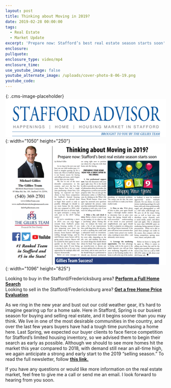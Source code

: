 ```yaml
---
layout: post
title: Thinking about Moving in 2019?
date: 2019-02-28 00:00:00
tags:
  - Real Estate
  - Market Update
excerpt: 'Prepare now: Stafford’s best real estate season starts soon'
enclosure:
pullquote:
enclosure_type: video/mp4
enclosure_time:
use_youtube_image: false
youtube_alternate_image: /uploads/cover-photo-8-06-19.png
youtube_code:
---
```


![](data:image/png;base64,iVBORw0KGgoAAAANSUhEUgAAAAEAAAABCAYAAAAfFcSJAAAADUlEQVQYV2P4////fwAJ+wP9BUNFygAAAABJRU5ErkJggg==){: .cms-image-placeholder}![](/uploads/webp-net-resizeimage-4.png){: width="1050" height="250"}![](/uploads/8-06-19-screenshot.png){: width="1096" height="825"}

Looking to buy in the Stafford/Fredericksburg area? <u><strong><a target="_blank" href="https://www.staffordfredericksburghomesearch.com/search/">Perform a Full Home Search</a></strong></u><br>Looking to sell in the Stafford/Fredericksburg area? <u><strong><a target="_blank" href="https://www.staffordfredericksburghomesearch.com/homevalue/StaffordVA">Get a free Home Price Evaluation</a></strong></u>

As we ring in the new year and bust out our cold weather gear, it’s hard to imagine gearing up for a home sale. Here in Stafford, Spring is our busiest season for buying and selling real estate, and it begins sooner than you may think. We live in one of the most desirable communities in the country, and over the last few years buyers have had a tough time purchasing a home here. Last Spring, we expected our buyer clients to face fierce competition for Stafford’s limited housing inventory, so we advised them to begin their search as early as possible. Although we should to see more homes hit the market this year compared to 2018, with demand still near an all-time high, we again anticipate a strong and early start to the 2019 “selling season.” To read the full newsletter, follow <u><strong><a target="_blank" href="https://indd.adobe.com/view/fdc8f981-8d33-4607-ab55-8bdf308381b1">this link.</a></strong></u>

If you have any questions or would like more information on the real estate market, feel free to give me a call or send me an email. I look forward to hearing from you soon.